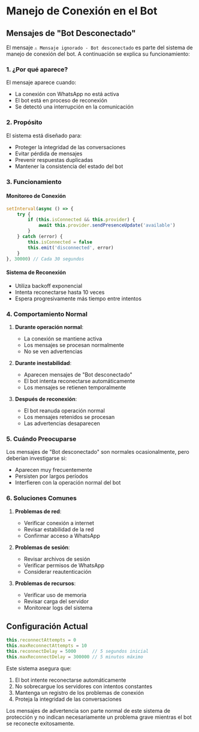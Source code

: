 # Manejo de Conexión en el Bot

## Mensajes de "Bot Desconectado"

El mensaje `⚠️ Mensaje ignorado - Bot desconectado` es parte del sistema de manejo de conexión del bot. A continuación se explica su funcionamiento:

### 1. ¿Por qué aparece?

El mensaje aparece cuando:
- La conexión con WhatsApp no está activa
- El bot está en proceso de reconexión
- Se detectó una interrupción en la comunicación

### 2. Propósito

El sistema está diseñado para:
- Proteger la integridad de las conversaciones
- Evitar pérdida de mensajes
- Prevenir respuestas duplicadas
- Mantener la consistencia del estado del bot

### 3. Funcionamiento

#### Monitoreo de Conexión
```javascript
setInterval(async () => {
    try {
        if (this.isConnected && this.provider) {
            await this.provider.sendPresenceUpdate('available')
        }
    } catch (error) {
        this.isConnected = false
        this.emit('disconnected', error)
    }
}, 30000) // Cada 30 segundos
```

#### Sistema de Reconexión
- Utiliza backoff exponencial
- Intenta reconectarse hasta 10 veces
- Espera progresivamente más tiempo entre intentos

### 4. Comportamiento Normal

1. **Durante operación normal**:
   - La conexión se mantiene activa
   - Los mensajes se procesan normalmente
   - No se ven advertencias

2. **Durante inestabilidad**:
   - Aparecen mensajes de "Bot desconectado"
   - El bot intenta reconectarse automáticamente
   - Los mensajes se retienen temporalmente

3. **Después de reconexión**:
   - El bot reanuda operación normal
   - Los mensajes retenidos se procesan
   - Las advertencias desaparecen

### 5. Cuándo Preocuparse

Los mensajes de "Bot desconectado" son normales ocasionalmente, pero deberían investigarse si:
- Aparecen muy frecuentemente
- Persisten por largos períodos
- Interfieren con la operación normal del bot

### 6. Soluciones Comunes

1. **Problemas de red**:
   - Verificar conexión a internet
   - Revisar estabilidad de la red
   - Confirmar acceso a WhatsApp

2. **Problemas de sesión**:
   - Revisar archivos de sesión
   - Verificar permisos de WhatsApp
   - Considerar reautenticación

3. **Problemas de recursos**:
   - Verificar uso de memoria
   - Revisar carga del servidor
   - Monitorear logs del sistema

## Configuración Actual

```javascript
this.reconnectAttempts = 0
this.maxReconnectAttempts = 10
this.reconnectDelay = 5000      // 5 segundos inicial
this.maxReconnectDelay = 300000 // 5 minutos máximo
```

Este sistema asegura que:
1. El bot intente reconectarse automáticamente
2. No sobrecargue los servidores con intentos constantes
3. Mantenga un registro de los problemas de conexión
4. Proteja la integridad de las conversaciones

Los mensajes de advertencia son parte normal de este sistema de protección y no indican necesariamente un problema grave mientras el bot se reconecte exitosamente.